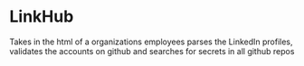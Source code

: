 # LinkHub
Takes in the html of a organizations employees parses the LinkedIn profiles, validates the accounts on github and searches for secrets in all github repos 
